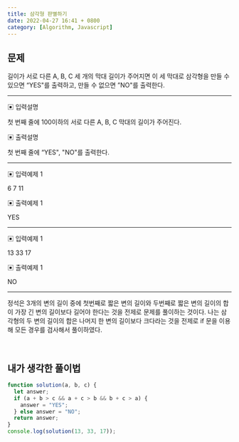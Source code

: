 ```yaml
---
title: 삼각형 판별하기
date: 2022-04-27 16:41 + 0800
category: [Algorithm, Javascript]
---
```


## 문제

길이가 서로 다른 A, B, C 세 개의 막대 길이가 주어지면 이 세 막대로 삼각형을 만들 수 있으면 “YES"를 출력하고, 만들 수 없으면 ”NO"를 출력한다.

<hr>

▣ 입력설명

첫 번째 줄에 100이하의 서로 다른 A, B, C 막대의 길이가
주어진다.

▣ 출력설명

첫 번째 줄에 “YES", "NO"를 출력한다.

<hr>

▣ 입력예제 1

6 7 11

▣ 출력예제 1

YES

<hr>

▣ 입력예제 1

13 33 17

▣ 출력예제 1

NO

<hr>

정석은 3개의 변의 길이 중에 첫번째로 짧은 변의 길이와 두번째로 짧은 변의 길이의 합이 가장 긴 변의 길이보다 길어야 한다는 것을 전제로 문제를 풀이하는 것이다. 나는 삼각형의 두 변의 길이의 합은 나머지 한 변의 길이보다 크다라는 것을 전제로 if 문을 이용해 모든 경우를 검사해서 풀이하였다.

<br>

## 내가 생각한 풀이법

```js
function solution(a, b, c) {
  let answer;
  if (a + b > c && a + c > b && b + c > a) {
    answer = "YES";
  } else answer = "NO";
  return answer;
}
console.log(solution(13, 33, 17));
```
